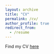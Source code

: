 ```yaml
---
layout: archive
title: "CV"
permalink: /cv/
author_profile: true
redirect_from:
  - /resume
---
```


Find my CV [here](../SFOLSON_CV.pdf)
